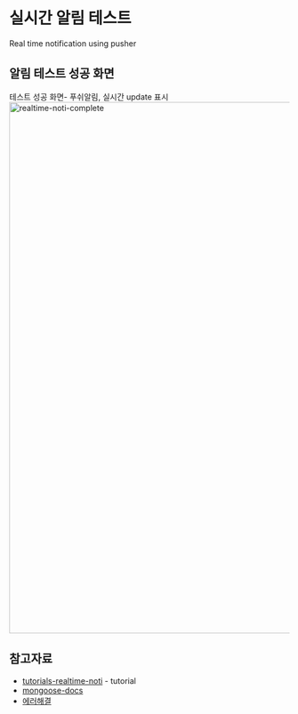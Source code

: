 # 실시간 알림 테스트
 Real time notification using pusher 

## 알림 테스트 성공 화면
테스트 성공 화면- 푸쉬알림, 실시간 update 표시 
<img width="956" alt="realtime-noti-complete" src="https://user-images.githubusercontent.com/37662184/75090004-c3207000-55a1-11ea-9029-1f914d094d3f.png">

## 참고자료 
* [tutorials-realtime-noti](https://pusher.com/tutorials/realtime-notifications-nodejs) - tutorial 
* [mongoose-docs](https://mongoosejs.com/docs/deprecations.html#-findandmodify-)  
* [에러해결](https://github.com/typeorm/mongo-typescript-example/issues/1)
